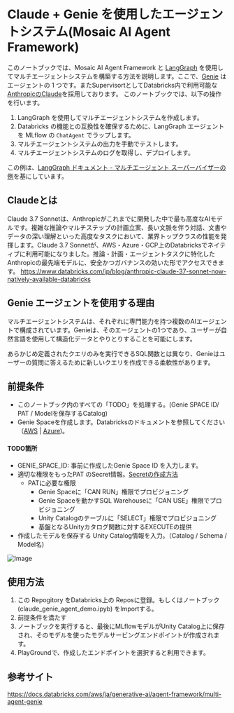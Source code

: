 # Claude + Genie を使用したエージェントシステム(Mosaic AI Agent Framework)

このノートブックでは、Mosaic AI Agent Framework と [LangGraph](https://blog.langchain.dev/langgraph-multi-agent-workflows/) を使用してマルチエージェントシステムを構築する方法を説明します。ここで、[Genie](https://www.databricks.com/product/ai-bi/genie) はエージェントの 1 つです。またSupervisortとしてDatabricks内で利用可能な[AnthropicのClaude](https://www.databricks.com/jp/blog/anthropic-claude-37-sonnet-now-natively-available-databricks)を採用しております。
このノートブックでは、以下の操作を行います。
1. LangGraph を使用してマルチエージェントシステムを作成します。
1. Databricks の機能との互換性を確保するために、LangGraph エージェントを MLflow の `ChatAgent` でラップします。
1. マルチエージェントシステムの出力を手動でテストします。
1. マルチエージェントシステムのログを取得し、デプロイします。

この例は、[LangGraph ドキュメント - マルチエージェント スーパーバイザーの例](https://github.com/langchain-ai/langgraph/blob/main/docs/docs/tutorials/multi_agent/agent_supervisor.ipynb)を基にしています。

## Claudeとは

Claude 3.7 Sonnetは、Anthropicがこれまでに開発した中で最も高度なAIモデルです。複雑な推論やマルチステップの計画立案、長い文脈を伴う対話、文書やデータの深い理解といった高度なタスクにおいて、業界トップクラスの性能を発揮します。Claude 3.7 Sonnetが、AWS・Azure・GCP上のDatabricksでネイティブに利用可能になりました。推論・計画・エージェントタスクに特化したAnthropicの最先端モデルに、安全かつガバナンスの効いた形でアクセスできます。
https://www.databricks.com/jp/blog/anthropic-claude-37-sonnet-now-natively-available-databricks

## Genie エージェントを使用する理由

マルチエージェントシステムは、それぞれに専門能力を持つ複数のAIエージェントで構成されています。Genieは、そのエージェントの1つであり、ユーザーが自然言語を使用して構造化データとやりとりすることを可能にします。

あらかじめ定義されたクエリのみを実行できるSQL関数とは異なり、Genieはユーザーの質問に答えるために新しいクエリを作成できる柔軟性があります。

## 前提条件

- このノートブック内のすべての「TODO」を処理する。(Genie SPACE ID/ PAT / Modelを保存するCatalog)
- Genie Spaceを作成します。Databricksのドキュメントを参照してください（[AWS](https://docs.databricks.com/aws/genie/set-up) | [Azure](https://learn.microsoft.com/azure/databricks/genie/set-up))。

#### TODO箇所

- GENIE_SPACE_ID:  事前に作成したGenie Space ID を入力します。
- 適切な権限をもったPAT のSecret情報。[Secretの作成方法](https://qiita.com/maroon-db/items/6e2d86919a827bd61a9b)
  - PATに必要な権限
    - Genie Spaceに「CAN RUN」権限でプロビジョニング
    - Genie Spaceを動かすSQL Warehouseに「CAN USE」権限でプロビジョニング
    - Unity Catalogのテーブルに「SELECT」権限でプロビジョニング
    - 基盤となるUnityカタログ関数に対するEXECUTEの提供
- 作成したモデルを保存する Unity Catalog情報を入力。（Catalog / Schema / Model名) 

![Image](https://github.com/maroon-spec/Multiagent_Genie_Demo/blob/main/multiagent-genie-demo.gif)


## 使用方法

1. この Repogitory をDatabricks上の Reposに登録。もしくはノートブック (claude_genie_agent_demo.ipyb) をImportする。
2. 前提条件を満たす
3. ノートブックを実行すると、最後にMLflowモデルがUnity Catalog上に保存され、そのモデルを使ったモデルサービングエンドポイントが作成されます。
4. PlayGroundで、作成したエンドポイントを選択すると利用できます。


## 参考サイト
https://docs.databricks.com/aws/ja/generative-ai/agent-framework/multi-agent-genie
